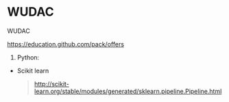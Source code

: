 # WUDAC
WUDAC

https://education.github.com/pack/offers 

1) Python:


- Scikit learn
  > http://scikit-learn.org/stable/modules/generated/sklearn.pipeline.Pipeline.html 


